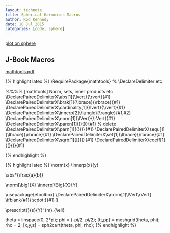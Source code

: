 ```yaml
---
layout: technote
title: Spherical Harmonics Macros
author: Rod Kennedy
date: 18 Jul 2015
categories: [code, sphere]
---
```


[plot on sphere](https://www.youtube.com/watch?v=NB6rDT4ycVY)

## J-Book Macros

[mathtools.pdf](http://texdoc.net/texmf-dist/doc/latex/mathtools/mathtools.pdf)

{% highlight latex %}
\RequirePackage{mathtools} % \DeclareDelimiter etc

%%%% [mathtools] Norm, sets, inner products etc
\DeclarePairedDelimiterX\abs[1]{\lvert}{\rvert}{#1}
\DeclarePairedDelimiterX\brak[1]{\lbrace}{\rbrace}{#1}
\DeclarePairedDelimiterX\cardinality[1]{\lvert}{\rvert}{#1}
\DeclarePairedDelimiterX\innerp[2]{\langle}{\rangle}{#1,#2}
\DeclarePairedDelimiterX\norm[1]{\lVert}{\rVert}{#1}
\DeclarePairedDelimiterX\paren[1]{(}{)}{#1} % delete
\DeclarePairedDelimiterX\parn[1]{(}{)}{#1}
\DeclarePairedDelimiterX\sequ[1]{\lbrace}{\rbrace}{#1}
\DeclarePairedDelimiterX\set[1]{\lbrace}{\rbrace}{#1}
\DeclarePairedDelimiterX\sqrb[1]{[}{]}{#1}
\DeclarePairedDelimiterX\coeff[1]{(}{)}{#1}

{% endhighlight %}

{% highlight latex %}
\norm{x}
\innerp{x}{y}

\abs*{\frac{a}{b}}

\norm[\big]{X}
\innerp[\Big]{X}{Y}

\usepackage{etoolbox}
 \DeclarePairedDelimiterX\norm[1]\lVert\rVert{
   \ifblank{#1}{\:\cdot\:}{#1}
 }

\prescript{}{s}{Y}^{m}_{\ell}


theta = linspace(0, 2*pi);
phi = (-pi/2, pi/2);
[tt,pp] = meshgrid(theta, phi);
rho = 2;
[x,y,z] = sph2cart(theta, phi, rho);
{% endhighlight %}
